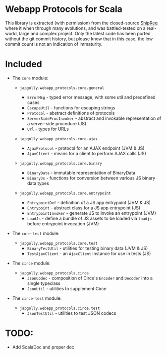 # Webapp Protocols for Scala

This library is extracted (with permission) from the closed-source [ShipReq](https://blog.shipreq.com/about/)
where it when through many evolutions, and was battled-tested on a real-world, large and complex project.
Only the latest code has been ported without the git commit history, but please know that in this case,
the low commit count is not an indication of immaturity.

# Included

* The `core` module:

  * `japgolly.webapp_protocols.core.general`
    * `ErrorMsg` - typed error message, with some util and predefined cases
    * `EscapeUtil` - functions for escaping strings
    * `Protocol` - abstract definitions of protocols
    * `ServerSideProcInvoker` - abstract and invokable representation of a server-side procedure (JS)
    * `Url` - types for URLs

  * `japgolly.webapp_protocols.core.ajax`
    * `AjaxProtocol` - protocol for an AJAX endpoint (JVM & JS)
    * `AjaxClient` - means for a client to perform AJAX calls (JS)

  * `japgolly.webapp_protocols.core.binary`
    * `BinaryData` - immutable representation of BinaryData
    * `BinaryJs` - functions for conversion between various JS binary data types

  * `japgolly.webapp_protocols.core.entrypoint`
    * `EntrypointDef` - definition of a JS app entrypoint (JVM & JS)
    * `Entrypoint` - abstract class for a JS app entrypoint (JS)
    * `EntrypointInvoker` - generate JS to invoke an entrypoint (JVM)
    * `LoadJs` - define a bundle of JS assets to be loaded via `loadjs` before entrypoint invocation (JVM)

* The `core-test` module:
  * `japgolly.webapp_protocols.core.test`
    * `BinaryTestUtil` - utilities for testing binary data (JVM & JS)
    * `TestAjaxClient` - an `AjaxClient` instance for use in tests (JS)

* The `circe` module:
  * `japgolly.webapp_protocols.circe`
    * `JsonCodec` - composition of Circe's `Encoder` and `Decoder` into a single typeclass
    * `JsonUtil` - utilities to supplement Circe

* The `circe-test` module:
  * `japgolly.webapp_protocols.circe.test`
    * `JsonTestUtil` - utilities to test JSON codecs


# TODO:
* Add ScalaDoc and proper doc
